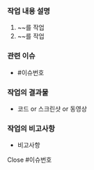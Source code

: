### 작업 내용 설명
1. ~~를 작업
2. ~~를 작업

### 관련 이슈
- #이슈번호

### 작업의 결과물
- 코드 or 스크린샷 or 동영상

### 작업의 비고사항
- 비고사항

Close #이슈번호
